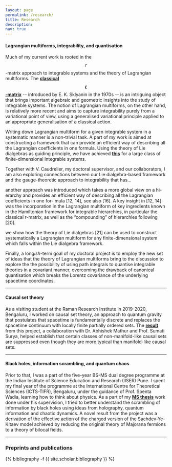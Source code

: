 ```yaml
---
layout: page
permalink: /research/
title: Research
description:
nav: true
---
```


<h4>Lagrangian multiforms, integrability, and quantisation</h4>

Much of my current work is rooted in the $$r$$-matrix approach to integrable systems and the theory of Lagrangian multiforms. The <b><a href="https://link.springer.com/article/10.1007/BF01076717" target="_self">classical $$r$$-matrix</a></b> -- introduced by E. K. Sklyanin in the 1970s -- is an intriguing object that brings important algebraic and geometric insights into the study of integrable systems. The notion of Lagrangian multiforms, on the other hand, is relatively more recent and aims to capture integrability purely from a variational point of view, using a generalised variational principle applied to an appropriate generalisation of a classical action.

Writing down Lagrangian multiform for a given integrable system in a systematic manner is a non-trivial task. A part of my work is aimed at constructing a framework that can provide an efficient way of describing all the Lagrangian coefficients in one formula. Using the theory of Lie dialgebras as guiding principle, we have achieved <b><a href="https://arxiv.org/abs/2307.07339" target="_self">this</a></b> for a large class of finite-dimensional integrable systems.

Together with V. Caudrelier, my doctoral supervisor, and our collaborators, I am also exploring connections between our Lie dialgebra-based framework and the gauge-theoretic approach to integrability that has...

another approach was introduced which takes a more global view on a hi- erarchy and provides an efficient way of describing all the Lagrangian coefficients in one for- mula [12, 14], see also [16]. A key insight in [12, 14] was the incorporation in the Lagrangian multiform of key ingredients known in the Hamiltonian framework for integrable hierarchies, in particular the classical r-matrix, as well as the “compounding” of hierarchies following [20].

we show how the theory of Lie dialgebras [21] can be used to construct systematically a Lagrangian multiform for any finite-dimensional system which falls within the Lie dialgebra framework.

Finally, a long*ish*-term goal of my doctoral project is to employ the new set of ideas that the theory of Lagrangian multiforms bring to the discussion to explore the the possibility of using path integrals to quantise integrable theories in a covariant manner, overcoming the drawback of canonical quantisation which breaks the Lorentz covariance of the underlying spacetime coordinates.

<hr>

<h4>Causal set theory</h4>

As a visiting student at the Raman Research Institute in 2019-2020, Bengaluru, I worked on causal set theory, an approach to quantum gravity that postulates that spacetime is fundamentally discrete and replaces the spacetime continuum with locally finite partially ordered sets. The <b><a href="https://arxiv.org/abs/2009.07623" target="_self">result</a></b> from this project, a collaboration with Dr. Abhishek Mathur and Prof. Sumati Surya, helped establish that certain classes of non-manifold-like causal sets are suppressed even though they are more typical than manifold-like causal sets.

<hr>

<h4>Black holes, information scrambling, and quantum chaos</h4>

Prior to that, I was a part of the five-year BS-MS dual degree programme at the Indian Institute of Science Education and Research (IISER) Pune. I spent my final year of the programme at the International Centre for Theoretical Sciences (ICTS-TIFR), Bengaluru, under the guidance of Prof. Spenta Wadia, learning how to think about physics. As a part of my <b><a href="http://dr.iiserpune.ac.in:8080/xmlui/bitstream/handle/123456789/1047/MS%20Thesis%20-%20Anup%20Anand%20Singh.pdf" target="_self">MS thesis</a></b> work done under his supervision, I tried to better understand the scrambling of information by black holes using ideas from holography, quantum information and chaotic dynamics. A novel result from the project was a derivation of the effective action of the charged version of the Sachdev-Ye-Kitaev model achieved by reducing the original theory of Majorana fermions to a theory of bilocal fields.

<hr>

<h3> Preprints and publications </h3>

<div class="publications">

{% bibliography -f {{ site.scholar.bibliography }} %}

</div>

